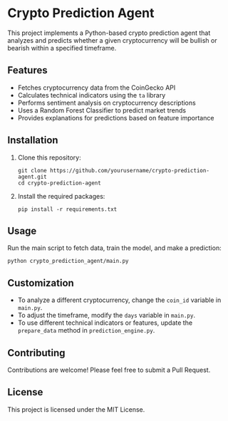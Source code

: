 # Crypto Prediction Agent

This project implements a Python-based crypto prediction agent that analyzes and predicts whether a given cryptocurrency will be bullish or bearish within a specified timeframe.

## Features

- Fetches cryptocurrency data from the CoinGecko API
- Calculates technical indicators using the `ta` library
- Performs sentiment analysis on cryptocurrency descriptions
- Uses a Random Forest Classifier to predict market trends
- Provides explanations for predictions based on feature importance

## Installation

1. Clone this repository:
   ```
   git clone https://github.com/yourusername/crypto-prediction-agent.git
   cd crypto-prediction-agent
   ```

2. Install the required packages:
   ```
   pip install -r requirements.txt
   ```

## Usage

Run the main script to fetch data, train the model, and make a prediction:

```
python crypto_prediction_agent/main.py
```

## Customization

- To analyze a different cryptocurrency, change the `coin_id` variable in `main.py`.
- To adjust the timeframe, modify the `days` variable in `main.py`.
- To use different technical indicators or features, update the `prepare_data` method in `prediction_engine.py`.

## Contributing

Contributions are welcome! Please feel free to submit a Pull Request.

## License

This project is licensed under the MIT License.